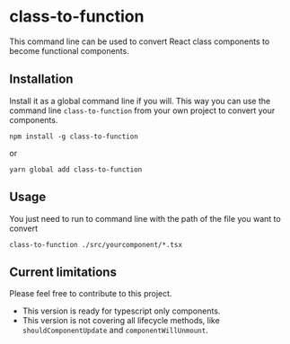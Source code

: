 # class-to-function

This command line can be used to convert React class components to become functional components.

## Installation

Install it as a global command line if you will. This way you can use the command line `class-to-function` from your own project to convert your components.

```
npm install -g class-to-function
```

or

```
yarn global add class-to-function
```

## Usage

You just need to run to command line with the path of the file you want to convert

```
class-to-function ./src/yourcomponent/*.tsx
```

## Current limitations

Please feel free to contribute to this project.

- This version is ready for typescript only components.
- This version is not covering all lifecycle methods, like `shouldComponentUpdate` and `componentWillUnmount`.
